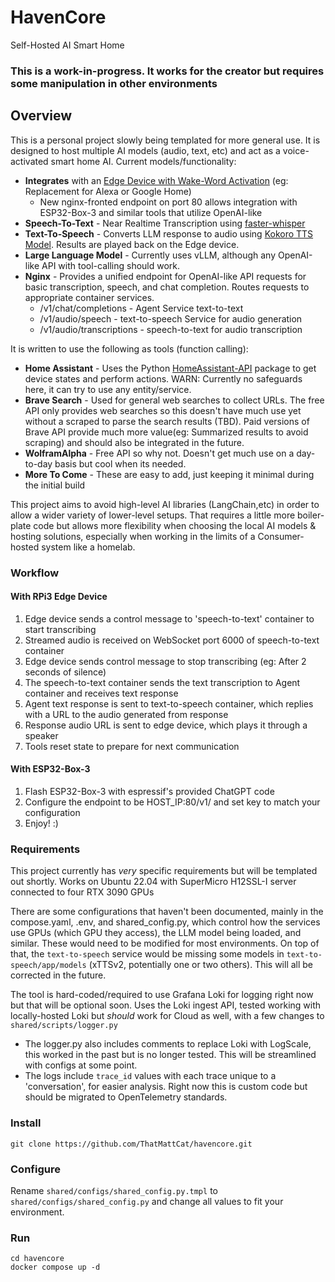 # HavenCore

Self-Hosted AI Smart Home

### This is a work-in-progress. It works for the creator but requires some manipulation in other environments

## Overview

This is a personal project slowly being templated for more general use. It is designed to host multiple AI models (audio, text, etc) and act as a voice-activated smart home AI. Current models/functionality:

* **Integrates** with an [Edge Device with Wake-Word Activation](https://github.com/ThatMattCat/havencore-edge/tree/main) (eg: Replacement for Alexa or Google Home)
  * New nginx-fronted endpoint on port 80 allows integration with ESP32-Box-3 and similar tools that utilize OpenAI-like
* **Speech-To-Text** - Near Realtime Transcription using [faster-whisper](https://github.com/SYSTRAN/faster-whisper)
* **Text-To-Speech** - Converts LLM response to audio using [Kokoro TTS Model](https://github.com/hexgrad/kokoro). Results are played back on the Edge device.
* **Large Language Model** - Currently uses vLLM, although any OpenAI-like API with tool-calling should work.
* **Nginx** - Provides a unified endpoint for OpenAI-like API requests for basic transcription, speech, and chat completion. Routes requests to appropriate container services.
  * /v1/chat/completions - Agent Service text-to-text
  * /v1/audio/speech - text-to-speech Service for audio generation
  * /v1/audio/transcriptions - speech-to-text for audio transcription

It is written to use the following as tools (function calling):

* **Home Assistant** - Uses the Python [HomeAssistant-API](https://pypi.org/project/HomeAssistant-API/) package to get device states and perform actions. WARN: Currently no safeguards here, it can try to use any entity/service.
* **Brave Search** - Used for general web searches to collect URLs. The free API only provides web searches so this doesn't have much use yet without a scraped to parse the search results (TBD). Paid versions of Brave API provide much more value(eg: Summarized results to avoid scraping) and should also be integrated in the future.
* **WolframAlpha** - Free API so why not. Doesn't get much use on a day-to-day basis but cool when its needed.
* **More To Come** - These are easy to add, just keeping it minimal during the initial build

This project aims to avoid high-level AI libraries (LangChain,etc) in order to allow a wider variety of lower-level setups. That requires a little more boiler-plate code but allows more flexibility when choosing the local AI models & hosting solutions, especially when working in the limits of a Consumer-hosted system like a homelab.

### Workflow

#### With RPi3 Edge Device 
1. Edge device sends a control message to 'speech-to-text' container to start transcribing
2. Streamed audio is received on WebSocket port 6000 of speech-to-text container
3. Edge device sends control message to stop transcribing (eg: After 2 seconds of silence)
4. The speech-to-text container sends the text transcription to Agent container and receives text response
5. Agent text response is sent to text-to-speech container, which replies with a URL to the audio generated from response
6. Response audio URL is sent to edge device, which plays it through a speaker
7. Tools reset state to prepare for next communication

#### With ESP32-Box-3
1. Flash ESP32-Box-3 with espressif's provided ChatGPT code
2. Configure the endpoint to be HOST_IP:80/v1/ and set key to match your configuration
3. Enjoy! :)

### Requirements

This project currently has *very* specific requirements but will be templated out shortly. Works on Ubuntu 22.04 with SuperMicro H12SSL-I server connected to four RTX 3090 GPUs

There are some configurations that haven't been documented, mainly in the compose.yaml, .env, and shared_config.py, which control how the services use GPUs (which GPU they access), the LLM model being loaded, and similar. These would need to be modified for most environments. On top of that, the `text-to-speech` service would be missing some models in `text-to-speech/app/models` (xTTSv2, potentially one or two others). This will all be corrected in the future.

The tool is hard-coded/required to use Grafana Loki for logging right now but that will be optional soon. Uses the Loki ingest API, tested working with locally-hosted Loki but _should_ work for Cloud as well, with a few changes to `shared/scripts/logger.py`
  * The logger.py also includes comments to replace Loki with LogScale, this worked in the past but is no longer tested. This will be streamlined with configs at some point.
  * The logs include `trace_id` values with each trace unique to a 'conversation', for easier analysis. Right now this is custom code but should be migrated to OpenTelemetry standards.

### Install

```
git clone https://github.com/ThatMattCat/havencore.git
```

### Configure

Rename `shared/configs/shared_config.py.tmpl` to `shared/configs/shared_config.py` and change all values to fit your environment. 

### Run

```
cd havencore
docker compose up -d
```
